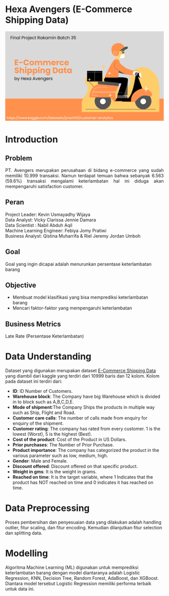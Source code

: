 # **Hexa Avengers (E-Commerce Shipping Data)**

![warehouse](img/cover.png)

# **Introduction**
## Problem
<div style="text-align: justify">
<p>
PT. Avengers merupakan perusahaan di bidang e-commerce yang sudah memiliki 10.999 transaksi. Namun terdapat temuan bahwa sebanyak 6.563 (59.6%) transaksi mengalami keterlambatan hal ini diduga akan mempengaruhi satisfaction customer.
</p>
</div>

## Peran
Project Leader: Kevin Usmayadhy Wijaya\
Data Analyst: Vicky Clarissa Jennie Damara\
Data Scientist : Nabil Abduh Aqil\
Machine Learning Engineer: Febiya Jomy Pratiwi\
Business Analyst: Qistina Muharrifa & Riel Jeremy Jordan Umboh

## Goal
Goal yang ingin dicapai adalah menurunkan persentase keterlambatan barang

## Objective
- Membuat model klasifikasi yang bisa memprediksi keterlambatan barang
- Mencari faktor-faktor yang mempengaruhi keterlambatan

## Business Metrics
Late Rate (Persentase Keterlambatan)

# **Data Understanding**

Dataset yang digunakan merupakan dataset [E-Commerce Shipping Data](https://www.kaggle.com/datasets/prachi13/customer-analytics) yang diambil dari kaggle yang terdiri dari 10999 baris dan 12 kolom. Kolom pada dataset ini terdiri dari:
- **ID**: ID Number of Customers.
- **Warehouse block**: The Company have big Warehouse which is divided in to block such as A,B,C,D,E.
- **Mode of shipment**:The Company Ships the products in multiple way such as Ship, Flight and Road.
- **Customer care calls**: The number of calls made from enquiry for enquiry of the shipment.
- **Customer rating**: The company has rated from every customer. 1 is the lowest (Worst), 5 is the highest (Best).
- **Cost of the product**: Cost of the Product in US Dollars.
- **Prior purchases**: The Number of Prior Purchase.
- **Product importance**: The company has categorized the product in the various parameter such as low, medium, high.
- **Gender**: Male and Female.
- **Discount offered**: Discount offered on that specific product.
- **Weight in gms**: It is the weight in grams.
- **Reached on time**: It is the target variable, where 1 Indicates that the product has NOT reached on time and 0 indicates it has reached on time.

# **Data Preprocessing**
Proses pembersihan dan penyesuaian data yang dilakukan adalah handling outlier, fitur scaling, dan fitur encoding. Kemudian dilanjutkan fitur selection dan splitting data.

# **Modelling**
Algoritma Machine Learning (ML) digunakan untuk memprediksi keterlambatan barang dengan model diantaranya adalah Logistic Regression, KNN, Decision Tree, Random Forest, AdaBoost, dan XGBoost. Diantara model tersebut Logistic Regression memiliki performa terbaik untuk data ini.